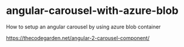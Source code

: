 # angular-carousel-with-azure-blob
How to setup an angular carousel by using azure blob container

<a href="https://thecodegarden.net/angular-2-carousel-component/">https://thecodegarden.net/angular-2-carousel-component/</a>